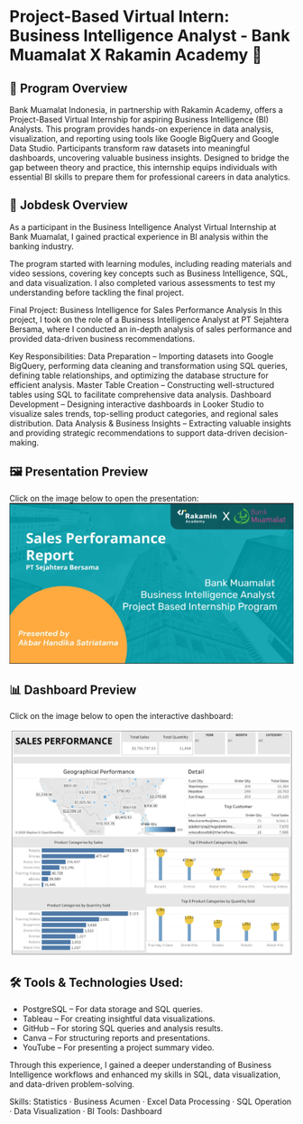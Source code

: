 # Project-Based Virtual Intern: Business Intelligence Analyst - Bank Muamalat X Rakamin Academy 🚀

## 📌 Program Overview
Bank Muamalat Indonesia, in partnership with Rakamin Academy, offers a Project-Based Virtual Internship for aspiring Business Intelligence (BI) Analysts. This program provides hands-on experience in data analysis, visualization, and reporting using tools like Google BigQuery and Google Data Studio. Participants transform raw datasets into meaningful dashboards, uncovering valuable business insights. Designed to bridge the gap between theory and practice, this internship equips individuals with essential BI skills to prepare them for professional careers in data analytics.

## 📌 Jobdesk Overview
As a participant in the Business Intelligence Analyst Virtual Internship at Bank Muamalat, I gained practical experience in BI analysis within the banking industry.

The program started with learning modules, including reading materials and video sessions, covering key concepts such as Business Intelligence, SQL, and data visualization. I also completed various assessments to test my understanding before tackling the final project.

Final Project: Business Intelligence for Sales Performance Analysis
In this project, I took on the role of a Business Intelligence Analyst at PT Sejahtera Bersama, where I conducted an in-depth analysis of sales performance and provided data-driven business recommendations.

Key Responsibilities:
Data Preparation – Importing datasets into Google BigQuery, performing data cleaning and transformation using SQL queries, defining table relationships, and optimizing the database structure for efficient analysis.
Master Table Creation – Constructing well-structured tables using SQL to facilitate comprehensive data analysis.
Dashboard Development – Designing interactive dashboards in Looker Studio to visualize sales trends, top-selling product categories, and regional sales distribution.
Data Analysis & Business Insights – Extracting valuable insights and providing strategic recommendations to support data-driven decision-making.

## 🖼️ Presentation Preview
Click on the image below to open the presentation: 
[![Preview PPT](https://github.com/Akbar-Handika/Final-Task-BI-Bank-Muamalat/blob/eb3247125caf7275c1fba474508bd97172b61134/Sales%20Performance%20Report%20Preview.jpeg)](https://www.canva.com/design/DAGh86i0Xy4/E8AKEdsdsDGQkcF24lRW2A/edit?utm_content=DAGh86i0Xy4&utm_campaign=designshare&utm_medium=link2&utm_source=sharebutton)

## 📊 Dashboard Preview 
Click on the image below to open the interactive dashboard:  

[![Tableau Dashboard](https://github.com/Akbar-Handika/Final-Task-BI-Bank-Muamalat/blob/d1e140419d191f2b56bb68227318076075b0250f/Dashboard.png)](https://public.tableau.com/views/SalesPerformanceDashboard_17384082028770/Dashboard2?:language=en-US&:sid=&:redirect=auth&:display_count=n&:origin=viz_share_link)

## 🛠️ Tools & Technologies Used:
- PostgreSQL – For data storage and SQL queries.
- Tableau – For creating insightful data visualizations.
- GitHub – For storing SQL queries and analysis results.
- Canva – For structuring reports and presentations.
- YouTube – For presenting a project summary video.

Through this experience, I gained a deeper understanding of Business Intelligence workflows and enhanced my skills in SQL, data visualization, and data-driven problem-solving.

Skills: Statistics · Business Acumen · Excel Data Processing · SQL Operation · Data Visualization · BI Tools: Dashboard
